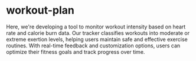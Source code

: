 # workout-plan
Here, we're developing a tool to monitor workout intensity based on heart rate and calorie burn data. Our tracker classifies workouts into moderate or extreme exertion levels, helping users maintain safe and effective exercise routines. With real-time feedback and customization options, users can optimize their fitness goals and track progress over time.